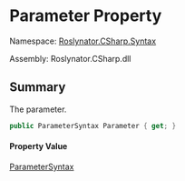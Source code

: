 # Parameter Property

Namespace: [Roslynator.CSharp.Syntax](../../README.md)

Assembly: Roslynator\.CSharp\.dll

## Summary

The parameter\.

```csharp
public ParameterSyntax Parameter { get; }
```

#### Property Value

[ParameterSyntax](https://docs.microsoft.com/en-us/dotnet/api/microsoft.codeanalysis.csharp.syntax.parametersyntax)


